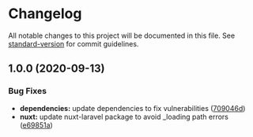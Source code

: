 # Changelog

All notable changes to this project will be documented in this file. See [standard-version](https://github.com/conventional-changelog/standard-version) for commit guidelines.

## 1.0.0 (2020-09-13)


### Bug Fixes

* **dependencies:** update dependencies to fix vulnerabilities ([709046d](https://github.com/m2sd/nuxt-laravel-starter/commit/709046dfd508c63a6f0c305e8fcf3549a9a0f582))
* **nuxt:** update nuxt-laravel package to avoid _loading path errors ([e69851a](https://github.com/m2sd/nuxt-laravel-starter/commit/e69851a10739dd090139ca0c878188cdddc39aa0))
